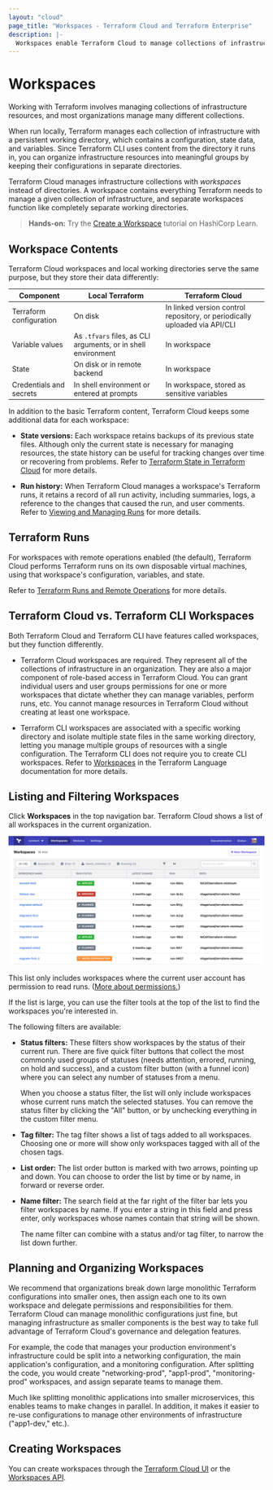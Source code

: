 ```yaml
---
layout: "cloud"
page_title: "Workspaces - Terraform Cloud and Terraform Enterprise"
description: |-
  Workspaces enable Terraform Cloud to manage collections of infrastructure resources. Learn basics and recommended organization.
---
```


# Workspaces

Working with Terraform involves managing collections of infrastructure resources, and most organizations manage many different collections.

When run locally, Terraform manages each collection of infrastructure with a persistent working directory, which contains a configuration, state data, and variables. Since Terraform CLI uses content from the directory it runs in, you can organize infrastructure resources into meaningful groups by keeping their configurations in separate directories.

Terraform Cloud manages infrastructure collections with _workspaces_ instead of directories. A workspace contains everything Terraform needs to manage a given collection of infrastructure, and separate workspaces function like completely separate working directories.

> **Hands-on:** Try the [Create a Workspace](https://learn.hashicorp.com/tutorials/terraform/cloud-workspace-create?in=terraform/cloud-get-started) tutorial on HashiCorp Learn.


## Workspace Contents

Terraform Cloud workspaces and local working directories serve the same purpose, but they store their data differently:

Component | Local Terraform | Terraform Cloud
--|--|--
Terraform configuration | On disk | In linked version control repository, or periodically uploaded via API/CLI
Variable values | As `.tfvars` files, as CLI arguments, or in shell environment | In workspace
State | On disk or in remote backend | In workspace
Credentials and secrets | In shell environment or entered at prompts | In workspace, stored as sensitive variables

In addition to the basic Terraform content, Terraform Cloud keeps some additional data for each workspace:

- **State versions:** Each workspace retains backups of its previous state files. Although only the current state is necessary for managing resources, the state history can be useful for tracking changes over time or recovering from problems. Refer to [Terraform State in Terraform Cloud](./state.html) for more details.

- **Run history:** When Terraform Cloud manages a workspace's Terraform runs, it retains a record of all run activity, including summaries, logs, a reference to the changes that caused the run, and user comments. Refer to [Viewing and Managing Runs](../run/manage.html) for more details.

## Terraform Runs

For workspaces with remote operations enabled (the default), Terraform Cloud performs Terraform runs on its own disposable virtual machines, using that workspace's configuration, variables, and state.

Refer to [Terraform Runs and Remote Operations](../run/index.html) for more details.

## Terraform Cloud vs. Terraform CLI Workspaces

Both Terraform Cloud and Terraform CLI have features called workspaces, but they function differently.

- Terraform Cloud workspaces are required. They represent all of the collections of infrastructure in an organization. They are also a major component of role-based access in Terraform Cloud. You can grant individual users and user groups permissions for one or more workspaces that dictate whether they can manage variables, perform runs, etc. You cannot manage resources in Terraform Cloud without creating at least one workspace.

- Terraform CLI workspaces are associated with a specific working directory and isolate multiple state files in the same working directory, letting you manage multiple groups of resources with a single configuration. The Terraform CLI does not require you to create CLI workspaces. Refer to [Workspaces](/docs/language/state/workspaces.html) in the Terraform Language documentation for more details.

## Listing and Filtering Workspaces

Click **Workspaces** in the top navigation bar. Terraform Cloud shows a list of all workspaces in the current organization.

![Screenshot: the list of workspaces](./images/index-list.png)

This list only includes workspaces where the current user account has permission to read runs. ([More about permissions.](/docs/cloud/users-teams-organizations/permissions.html))

[permissions-citation]: #intentionally-unused---keep-for-maintainers

If the list is large, you can use the filter tools at the top of the list to find the workspaces you're interested in.

The following filters are available:

- **Status filters:** These filters show workspaces by the status of their current run. There are five quick filter buttons that collect the most commonly used groups of statuses (needs attention, errored, running, on hold and success), and a custom filter button (with a funnel icon) where you can select any number of statuses from a menu.

    When you choose a status filter, the list will only include workspaces whose current runs match the selected statuses. You can remove the status filter by clicking the "All" button, or by unchecking everything in the custom filter menu.
- **Tag filter:** The tag filter shows a list of tags added to all workspaces. Choosing one or more will show only workspaces tagged with all of the chosen tags.
- **List order:** The list order button is marked with two arrows, pointing up and down. You can choose to order the list by time or by name, in forward or reverse order.
- **Name filter:** The search field at the far right of the filter bar lets you filter workspaces by name. If you enter a string in this field and press enter, only workspaces whose names contain that string will be shown.

    The name filter can combine with a status and/or tag filter, to narrow the list down further.

## Planning and Organizing Workspaces

We recommend that organizations break down large monolithic Terraform configurations into smaller ones, then assign each one to its own workspace and delegate permissions and responsibilities for them. Terraform Cloud can manage monolithic configurations just fine, but managing infrastructure as smaller components is the best way to take full advantage of Terraform Cloud's governance and delegation features.

For example, the code that manages your production environment's infrastructure could be split into a networking configuration, the main application's configuration, and a monitoring configuration. After splitting the code, you would create "networking-prod", "app1-prod", "monitoring-prod" workspaces, and assign separate teams to manage them.

Much like splitting monolithic applications into smaller microservices, this enables teams to make changes in parallel. In addition, it makes it easier to re-use configurations to manage other environments of infrastructure ("app1-dev," etc.).

## Creating Workspaces

You can create workspaces through the [Terraform Cloud UI](/docs/cloud/workspaces/creating.html) or the [Workspaces API](../api/workspaces.html).

